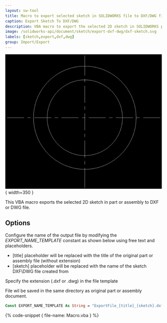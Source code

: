 ```yaml
---
layout: sw-tool
title: Macro to export selected sketch in SOLIDWORKS file to DXF/DWG file
caption: Export Sketch To DXF/DWG
description: VBA macro to export the selected 2D sketch in SOLIDWORKS part or assembly file to the DXF or DWG file
image: /solidworks-api/document/sketch/export-dxf-dwg/dxf-sketch.svg
labels: [sketch,export,dxf,dwg]
group: Import/Export
---
```

![DXF/DWG file created from the sketch](sketch-dwf-dwg.png){ width=350 }

This VBA macro exports the selected 2D sketch in part or assembly to DXF or DWG file.

## Options

Configure the name of the output file by modifying the *EXPORT_NAME_TEMPLATE* constant as shown below using free text and placeholders.

* \[title\] placeholder will be replaced with the title of the original part or assembly file (without extension)
* \[sketch\] placeholder will be replaced with the name of the sketch DXF\DWG file created from

Specify the extension (.dxf or .dwg) in the file template

File wil be saved in the same directory as original part or assembly document.

~~~ vb
Const EXPORT_NAME_TEMPLATE As String = "ExportFile_[title]_[sketch].dxf"
~~~

{% code-snippet { file-name: Macro.vba } %}